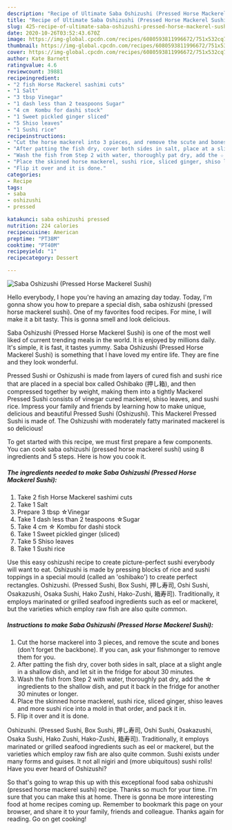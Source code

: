 ```yaml
---
description: "Recipe of Ultimate Saba Oshizushi (Pressed Horse Mackerel Sushi)"
title: "Recipe of Ultimate Saba Oshizushi (Pressed Horse Mackerel Sushi)"
slug: 425-recipe-of-ultimate-saba-oshizushi-pressed-horse-mackerel-sushi
date: 2020-10-26T03:52:43.670Z
image: https://img-global.cpcdn.com/recipes/6080593811996672/751x532cq70/saba-oshizushi-pressed-horse-mackerel-sushi-recipe-main-photo.jpg
thumbnail: https://img-global.cpcdn.com/recipes/6080593811996672/751x532cq70/saba-oshizushi-pressed-horse-mackerel-sushi-recipe-main-photo.jpg
cover: https://img-global.cpcdn.com/recipes/6080593811996672/751x532cq70/saba-oshizushi-pressed-horse-mackerel-sushi-recipe-main-photo.jpg
author: Kate Barnett
ratingvalue: 4.6
reviewcount: 39881
recipeingredient:
- "2 fish Horse Mackerel sashimi cuts"
- "1 Salt"
- "3 tbsp Vinegar"
- "1 dash less than 2 teaspoons Sugar"
- "4 cm  Kombu for dashi stock"
- "1 Sweet pickled ginger sliced"
- "5 Shiso leaves"
- "1 Sushi rice"
recipeinstructions:
- "Cut the horse mackerel into 3 pieces, and remove the scute and bones (don&#39;t forget the backbone). If you can, ask your fishmonger to remove them for you."
- "After patting the fish dry, cover both sides in salt, place at a slight angle in a shallow dish, and let sit in the fridge for about 30 minutes."
- "Wash the fish from Step 2 with water, thoroughly pat dry, add the ☆ ingredients to the shallow dish, and put it back in the fridge for another 30 minutes or longer."
- "Place the skinned horse mackerel, sushi rice, sliced ginger, shiso leaves and more sushi rice into a mold in that order, and pack it in."
- "Flip it over and it is done."
categories:
- Recipe
tags:
- saba
- oshizushi
- pressed

katakunci: saba oshizushi pressed 
nutrition: 224 calories
recipecuisine: American
preptime: "PT38M"
cooktime: "PT40M"
recipeyield: "1"
recipecategory: Dessert

---
```



![Saba Oshizushi (Pressed Horse Mackerel Sushi)](https://img-global.cpcdn.com/recipes/6080593811996672/751x532cq70/saba-oshizushi-pressed-horse-mackerel-sushi-recipe-main-photo.jpg)

Hello everybody, I hope you're having an amazing day today. Today, I'm gonna show you how to prepare a special dish, saba oshizushi (pressed horse mackerel sushi). One of my favorites food recipes. For mine, I will make it a bit tasty. This is gonna smell and look delicious.

Saba Oshizushi (Pressed Horse Mackerel Sushi) is one of the most well liked of current trending meals in the world. It is enjoyed by millions daily. It's simple, it is fast, it tastes yummy. Saba Oshizushi (Pressed Horse Mackerel Sushi) is something that I have loved my entire life. They are fine and they look wonderful.

Pressed Sushi or Oshizushi is made from layers of cured fish and sushi rice that are placed in a special box called Oshibako (押し箱), and then compressed together by weight, making them into a tightly Mackerel Pressed Sushi consists of vinegar cured mackerel, shiso leaves, and sushi rice. Impress your family and friends by learning how to make unique, delicious and beautiful Pressed Sushi (Oshizushi). This Mackerel Pressed Sushi is made of. The Oshizushi with moderately fatty marinated mackerel is so delicious!


To get started with this recipe, we must first prepare a few components. You can cook saba oshizushi (pressed horse mackerel sushi) using 8 ingredients and 5 steps. Here is how you cook it.

<!--inarticleads1-->

##### The ingredients needed to make Saba Oshizushi (Pressed Horse Mackerel Sushi):

1. Take 2 fish Horse Mackerel sashimi cuts
1. Take 1 Salt
1. Prepare 3 tbsp ☆Vinegar
1. Take 1 dash less than 2 teaspoons ☆Sugar
1. Take 4 cm ☆ Kombu for dashi stock
1. Take 1 Sweet pickled ginger (sliced)
1. Take 5 Shiso leaves
1. Take 1 Sushi rice


Use this easy oshizushi recipe to create picture-perfect sushi everybody will want to eat. Oshizushi is made by pressing blocks of rice and sushi toppings in a special mould (called an &#39;oshibako&#39;) to create perfect rectangles. Oshizushi. (Pressed Sushi, Box Sushi, 押し寿司, Oshi Sushi, Osakazushi, Osaka Sushi, Hako Zushi, Hako-Zushi, 箱寿司). Traditionally, it employs marinated or grilled seafood ingredients such as eel or mackerel, but the varieties which employ raw fish are also quite common. 

<!--inarticleads2-->

##### Instructions to make Saba Oshizushi (Pressed Horse Mackerel Sushi):

1. Cut the horse mackerel into 3 pieces, and remove the scute and bones (don&#39;t forget the backbone). If you can, ask your fishmonger to remove them for you.
1. After patting the fish dry, cover both sides in salt, place at a slight angle in a shallow dish, and let sit in the fridge for about 30 minutes.
1. Wash the fish from Step 2 with water, thoroughly pat dry, add the ☆ ingredients to the shallow dish, and put it back in the fridge for another 30 minutes or longer.
1. Place the skinned horse mackerel, sushi rice, sliced ginger, shiso leaves and more sushi rice into a mold in that order, and pack it in.
1. Flip it over and it is done.


Oshizushi. (Pressed Sushi, Box Sushi, 押し寿司, Oshi Sushi, Osakazushi, Osaka Sushi, Hako Zushi, Hako-Zushi, 箱寿司). Traditionally, it employs marinated or grilled seafood ingredients such as eel or mackerel, but the varieties which employ raw fish are also quite common. Sushi exists under many forms and guises. It not all nigiri and (more ubiquitous) sushi rolls! Have you ever heard of Oshizushi? 

So that's going to wrap this up with this exceptional food saba oshizushi (pressed horse mackerel sushi) recipe. Thanks so much for your time. I'm sure that you can make this at home. There is gonna be more interesting food at home recipes coming up. Remember to bookmark this page on your browser, and share it to your family, friends and colleague. Thanks again for reading. Go on get cooking!
